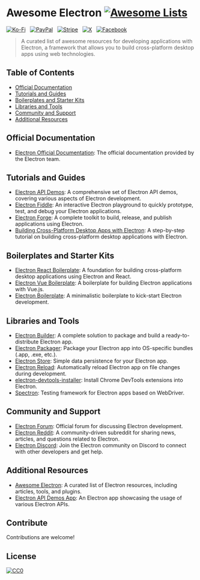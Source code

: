 # Awesome Electron [![Awesome Lists](https://srv-cdn.himpfen.io/badges/awesome-lists/awesomelists-flat.svg)](https://github.com/brandonhimpfen/awesome)

[![Ko-Fi](https://srv-cdn.himpfen.io/badges/kofi/kofi-flat.svg)](https://ko-fi.com/awesomelists) &nbsp; [![PayPal](https://srv-cdn.himpfen.io/badges/paypal/paypal-flat.svg)](https://www.paypal.com/donate/?hosted_button_id=3LLKRXJU44EJJ) &nbsp; [![Stripe](https://srv-cdn.himpfen.io/badges/stripe/stripe-flat.svg)](https://tinyurl.com/e8ymxdw3) &nbsp; [![X](https://srv-cdn.himpfen.io/badges/twitter/twitter-flat.svg)](https://x.com/ListsAwesome) &nbsp; [![Facebook](https://srv-cdn.himpfen.io/badges/facebook-pages/facebook-pages-flat.svg)](https://www.facebook.com/awesomelists)

> A curated list of awesome resources for developing applications with Electron, a framework that allows you to build cross-platform desktop apps using web technologies.

## Table of Contents
- [Official Documentation](#official-documentation)
- [Tutorials and Guides](#tutorials-and-guides)
- [Boilerplates and Starter Kits](#boilerplates-and-starter-kits)
- [Libraries and Tools](#libraries-and-tools)
- [Community and Support](#community-and-support)
- [Additional Resources](#additional-resources)

## Official Documentation

- [Electron Official Documentation](https://www.electronjs.org/docs): The official documentation provided by the Electron team.

## Tutorials and Guides

- [Electron API Demos](https://github.com/electron/electron-api-demos): A comprehensive set of Electron API demos, covering various aspects of Electron development.
- [Electron Fiddle](https://github.com/electron/fiddle): An interactive Electron playground to quickly prototype, test, and debug your Electron applications.
- [Electron Forge](https://www.electronforge.io/): A complete toolkit to build, release, and publish applications using Electron.
- [Building Cross-Platform Desktop Apps with Electron](https://www.tutorialspoint.com/electron/index.htm): A step-by-step tutorial on building cross-platform desktop applications with Electron.

## Boilerplates and Starter Kits

- [Electron React Boilerplate](https://github.com/electron-react-boilerplate/electron-react-boilerplate): A foundation for building cross-platform desktop applications using Electron and React.
- [Electron Vue Boilerplate](https://github.com/SimulatedGREG/electron-vue): A boilerplate for building Electron applications with Vue.js.
- [Electron Boilerplate](https://github.com/szwacz/electron-boilerplate): A minimalistic boilerplate to kick-start Electron development.

## Libraries and Tools

- [Electron Builder](https://www.electron.build/): A complete solution to package and build a ready-to-distribute Electron app.
- [Electron Packager](https://github.com/electron/electron-packager): Package your Electron app into OS-specific bundles (.app, .exe, etc.).
- [Electron Store](https://github.com/sindresorhus/electron-store): Simple data persistence for your Electron app.
- [Electron Reload](https://github.com/sindresorhus/electron-reload): Automatically reload Electron app on file changes during development.
- [electron-devtools-installer](https://github.com/MarshallOfSound/electron-devtools-installer): Install Chrome DevTools extensions into Electron.
- [Spectron](https://www.electronjs.org/spectron): Testing framework for Electron apps based on WebDriver.

## Community and Support

- [Electron Forum](https://discuss.atom.io/c/electron): Official forum for discussing Electron development.
- [Electron Reddit](https://www.reddit.com/r/electronjs/): A community-driven subreddit for sharing news, articles, and questions related to Electron.
- [Electron Discord](https://discord.com/invite/electron): Join the Electron community on Discord to connect with other developers and get help.

## Additional Resources

- [Awesome Electron](https://github.com/sindresorhus/awesome-electron): A curated list of Electron resources, including articles, tools, and plugins.
- [Electron API Demos App](https://github.com/hokein/electron-sample-apps/tree/master/api/demos): An Electron app showcasing the usage of various Electron APIs.

## Contribute

Contributions are welcome!

## License

[![CC0](https://mirrors.creativecommons.org/presskit/buttons/88x31/svg/by-sa.svg)](http://creativecommons.org/licenses/by-sa/4.0/)
